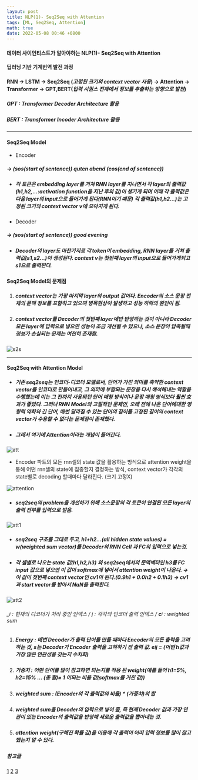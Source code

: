 ```yaml
---
layout: post
title: NLP(1)- Seq2Seq with Attention
tags: [ML, Seq2Seq, Attention]
math: true
date: 2022-05-08 00:46 +0800
---
```



#### 데이터 사이언티스트가 알아야하는 NLP(1)- Seq2Seq with Attention

**딥러닝 기반 기계번역 발전 과정**
#### RNN → LSTM → Seq2Seq (_고정된 크기의 context vector 사용_) → Attention → Transformer → GPT,BERT(_입력 시퀀스 전체에서 정보를 추출하는 방향으로 발전_)

##### GPT : Transformer Decoder Architecture 활용
##### BERT : Transformer Incoder Architecture 활용


***

#### Seq2Seq Model

- Encoder

##### → *(sos(start of sentence))* quten abend *(eos(end of sentence))*

- ##### 각 토큰은 embedding layer를 거쳐 RNN layer를 지나면서 각 layer의 출력값(h1,h2,...:activation function을 지난 후의 값)이 생기게 되며 이떄 각 출력값은 다음 layer의 input으로 들어가게 된다(RNN이기 떄문) 각 출력값(h1,h2...)는 고정된 크기의 context vector v에 모아지게 된다.

- Decoder
##### → *(sos(start of sentence))* good evening

- ##### Decoder의 layer도 마찬가지로 각 token이 embedding, RNN layer를 거쳐 출력값(s1,s2...)이 생성된다. context v는 첫번째 layer의 input으로 들어가게되고 s1으로 출력된다.


**Seq2Seq Model의 문제점**

1. ##### context vector는 가장 마지막 layer의 output 값이다. Encoder의 소스 문장 전체의 문맥 정보를 포함하고 있으며 **병목현상**이 발생하고 성능 하락의 원인이 됨.

2. ##### context vector를 Decoder의 첫번째 layer에만 반영하는 것이 아니라 Decoder 모든 layer에 입력으로 넣으면 성능이 조금 개선될 수 있으나, 소스 문장이 압축될때 정보가 손실되는 문제는 여전히 존재함.

![s2s](https://blog.kakaocdn.net/dn/bRFQ50/btqLmreAOn1/B0sCkXZBx1RwbTMYl6BUE0/img.png)



***



#### Seq2Seq with Attention Model

- ##### _기존 seq2seq는 인코더-디코더 모델로써, **단어가 가진 의미를 축약**한 context vector를 인코더로 만들어내고, 그 의미에 부합되는 문장을 다시 해석해내는 역할을 수행했는데 이는 그 전까지 사용되던 단어 매칭 방식이나 문장 매칭 방식보다 훨씬 효과가 좋았다. 그러나 RNN Model의 고질적인 문제인, 오래 전에 나온 단어에대한 영향력 약화와 긴 단어, 매번 달라질 수 있는 단어의 길이를 고정된 길이의 context vector가 수용할 수 없다는 문제점이 존재했다._

- ##### 그래서 여기에 Attention이라는 개념이 들어간다.

![att](https://img1.daumcdn.net/thumb/R1280x0/?scode=mtistory2&fname=https%3A%2F%2Fblog.kakaocdn.net%2Fdn%2FbiwAkm%2FbtqLmq04wDm%2FUVOAX9iOKAK3IHNseX44GK%2Fimg.jpg)

- Encoder 파트의 모든 rnn셀의 state 값을 활용하는 방식으로 attention weight을 통해 어떤 rnn셀의 state에 집중할지 결정하는 방식, context vector가 각각의 state별로 decoding 할때마다 달라진다. (크기 고정X)

![attention](https://blog.kakaocdn.net/dn/c2RVFc/btroLDNAcRk/GMIjR0fLgrBHkWN3ruM2l0/img.png)

- ##### seq2seq의 problem을 개선하기 위해 소스문장의 각 토큰이 연결된 모든 layer의 출력 전부를 입력으로 받음.


![att1](https://velog.velcdn.com/images/seojeongbin/post/020b2f44-1b5c-4290-b57c-498d4a566c95/image.png)


- ##### seq2seq 구조를 그대로 두고, h1+h2...(all hidden state values) = w(weighted sum vector)를 Decoder의 RNN Cell 과 FC의 입력으로 넣는것.
- ##### 각 셀별로 나오는 state 값(h1,h2,h3) 와 seq2seq에서의 문맥벡터인 h3를 FC input 값으로 넣으면 이 값이 softmax에 넣어서 attention weight이 나온다. → 이 값이 첫번째 context vector인 cv1이 된다.(0.9h1 + 0.0h2 + 0.1h3) → cv1과 start vector를 받아서 NaN을 출력한다.


![att2](https://img1.daumcdn.net/thumb/R1280x0/?scode=mtistory2&fname=https%3A%2F%2Fblog.kakaocdn.net%2Fdn%2FbDdx1t%2FbtroJDHNUdx%2Fc66TFfmZPnbxWCdL4nrkx1%2Fimg.png)

###### _i : 현재의 디코더가 처리 중인 인덱스 / j : 각각의 인코더 출력 인덱스 / **c**i : weighted sum

1. ##### Energy : 매번 Decoder가 출력 단어를 만들 때마다 Encoder의 모든 출력을 고려하는 것, s는 Decoder가 Encoder 출력을 고혀하기 전 출력 값. **e**ij = (어떤 h값과 가장 많은 연관성을 갖는지 수치화)

2. ##### 가중치 : 어떤 단어를 많이 참고하면 되는지를 적용 된 weight(예를 들어 h1=5%, h2=15% ... (총 합)= 1 이되는 비율 값(softmax를 거친 값))

3. ##### weighted sum : (Encoder의 각 출력값의 비율) * (가중치)의 합

4. ##### weighted sum을 Decoder의 입력으로 넣어 줌, 즉 현재 Decoder 값과 가장 연관이 있는 Encoder의 출력값을 반영해 새로운 출력값을 뽑아내는 것.

5. ##### attention weight(구해진 확률 값)을 이용해 각 출력이 어떠 입력 정보를 많이 참고했는지 알 수 있다.




##### _참고글_   
[1](https://ebbnflow.tistory.com/316)
[2](https://wikidocs.net/24996)
[3](https://velog.io/@seojeongbin/Seq2Seq-%EA%B7%B8%EB%A6%AC%EA%B3%A0-Attention)
